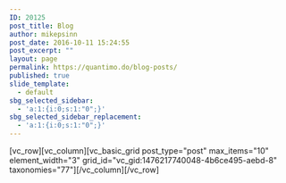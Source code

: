 ```yaml
---
ID: 20125
post_title: Blog
author: mikepsinn
post_date: 2016-10-11 15:24:55
post_excerpt: ""
layout: page
permalink: https://quantimo.do/blog-posts/
published: true
slide_template:
  - default
sbg_selected_sidebar:
  - 'a:1:{i:0;s:1:"0";}'
sbg_selected_sidebar_replacement:
  - 'a:1:{i:0;s:1:"0";}'
---
```

[vc_row][vc_column][vc_basic_grid post_type="post" max_items="10" element_width="3" grid_id="vc_gid:1476217740048-4b6ce495-aebd-8" taxonomies="77"][/vc_column][/vc_row]